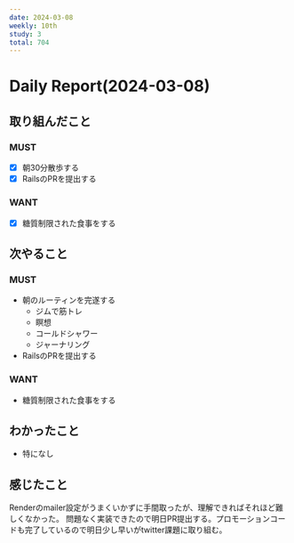```yaml
---
date: 2024-03-08
weekly: 10th
study: 3
total: 704
---
```

# Daily Report(2024-03-08)
## 取り組んだこと
### MUST
- [x] 朝30分散歩する
- [x] RailsのPRを提出する
### WANT
- [x] 糖質制限された食事をする
## 次やること
### MUST
- 朝のルーティンを完遂する
	- ジムで筋トレ
	- 瞑想
	- コールドシャワー
	- ジャーナリング
- RailsのPRを提出する
### WANT
- 糖質制限された食事をする
## わかったこと
- 特になし
## 感じたこと
Renderのmailer設定がうまくいかずに手間取ったが、理解できればそれほど難しくなかった。
問題なく実装できたので明日PR提出する。プロモーションコードも完了しているので明日少し早いがtwitter課題に取り組む。

